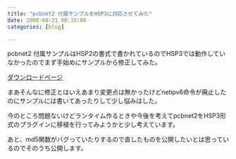 ```yaml
---
title: "pcbnet2 付属サンプルをHSP3に対応させてみた"
date: 2008-08-21 00:15:00
categories: [blog]

---
```


pcbnet2 付属サンプルはHSP2の書式で書かれているのでHSP3では動作していなかったのでまず手始めにサンプルから修正してみた。

[ダウンロードページ][1]

 [1]: /hsp/plugin/pcbnet2_sample_hsp3_fix

まあそんなに修正とはいえあまり変更点は無かったけどnetipv6命令が廃止したのにサンプルには書いてあったりして少し悩みはした。

今のところ問題ないけどランタイム作るときや今後を考えてpcbnet2をHSP3形式のプラグインに移植を行ってみようかと少し考えています。

あと、md5関数がバグっていたりするので直したものを公開したいとは思っているのでそのうち公開します。
